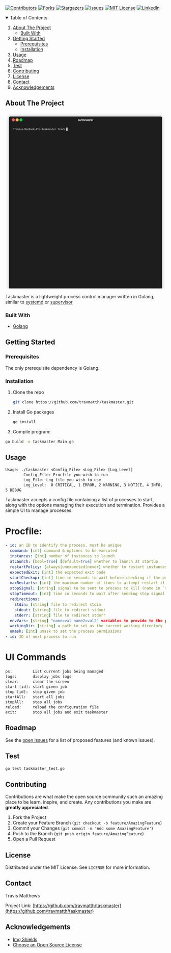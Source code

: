 [![Contributors][contributors-shield]][contributors-url]
[![Forks][forks-shield]][forks-url]
[![Stargazers][stars-shield]][stars-url]
[![Issues][issues-shield]][issues-url]
[![MIT License][license-shield]][license-url]
[![LinkedIn][linkedin-shield]][linkedin-url]



<!-- TABLE OF CONTENTS -->
<details open="open">
  <summary>Table of Contents</summary>
  <ol>
    <li>
      <a href="#about-the-project">About The Project</a>
      <ul>
        <li><a href="#built-with">Built With</a></li>
      </ul>
    </li>
    <li>
      <a href="#getting-started">Getting Started</a>
      <ul>
        <li><a href="#prerequisites">Prerequisites</a></li>
        <li><a href="#installation">Installation</a></li>
      </ul>
    </li>
    <li><a href="#usage">Usage</a></li>
    <li><a href="#roadmap">Roadmap</a></li>
    <li><a href="#test">Test</a></li>
    <li><a href="#contributing">Contributing</a></li>
    <li><a href="#license">License</a></li>
    <li><a href="#contact">Contact</a></li>
    <li><a href="#acknowledgements">Acknowledgements</a></li>
  </ol>
</details>



<!-- ABOUT THE PROJECT -->
## About The Project

![Product Name Screen Shot](screenshots/demo.gif)

Taskmaster is a lightweight process control manager written in Golang, similar to [systemd](https://www.freedesktop.org/wiki/Software/systemd/) or [supervisor](http://supervisord.org/)

### Built With

* [Golang](https://golang.org)



<!-- GETTING STARTED -->
## Getting Started

### Prerequisites

The only prerequisite dependency is Golang.

### Installation

1. Clone the repo
   ```sh
   git clone https://github.com/travmatth/taskmaster.git
   ```
2. Install Go packages
   ```sh
   go install
   ```
3. Compile program:
  ```sh
  go build -o taskmaster Main.go
  ```



<!-- USAGE EXAMPLES -->
## Usage

```
Usage: ./taskmaster <Config_File> <Log_File> [Log_Level]
        Config_File: Procfile you wish to run
        Log_File: Log file you wish to use
        Log_Level:  0 CRITICAL, 1 ERROR, 2 WARNING, 3 NOTICE, 4 INFO, 5 DEBUG
```

Taskmaster accepts a config file containing a list of processes to start, along with the options managing their execution and termination. Provides a simple UI to manage processes.

# Procfile:

```yml
- id: an ID to identify the process, must be unique
  command: [int] command & options to be executed
  instances: [int] number of instances to launch
  atLaunch: [bool=true] [default=true] whether to launch at startup
  restartPolicy: [always|unexpected|never] whether to restart instances always|never|unexpected exit
  expectedExit: [int] the expected exit code
  startCheckup: [int] time in seconds to wait before checking if the process started successfully
  maxRestarts: [int] the maximum number of times to attempt restart if failed
  stopSignal: [string] signal to be sent to process to kill (name in `man signal`)
  stopTimeout: [int] time in seconds to wait after sending stop signal before manually killing the process
  redirections:
    stdin: [string] file to redirect stdin
    stdout: [string] file to redirect stdout
    stderr: [string] file to redirect stderr
  envVars: [string] "name=val name2=val2" variables to provide to the process environment
  workingDir: [string] a path to set as the current working directory
  umask: [int] umask to set the process permissions
- id: ID of next process to run
```

# UI Commands

```
ps:         List current jobs being managed
logs:       display jobs logs
clear:      clear the screen
start [id]: start given job
stop [id]:  stop given job
startAll:   start all jobs
stopAll:    stop all jobs
reload:     reload the configuration file
exit:       stop all jobs and exit taskmaster
```



<!-- ROADMAP -->
## Roadmap

See the [open issues](https://github.com/travmatth/taskmaster/issues) for a list of proposed features (and known issues).



<!-- TEST -->
## Test

```sh
go test taskmaster_test.go
```

<!-- CONTRIBUTING -->
## Contributing

Contributions are what make the open source community such an amazing place to be learn, inspire, and create. Any contributions you make are **greatly appreciated**.

1. Fork the Project
2. Create your Feature Branch (`git checkout -b feature/AmazingFeature`)
3. Commit your Changes (`git commit -m 'Add some AmazingFeature'`)
4. Push to the Branch (`git push origin feature/AmazingFeature`)
5. Open a Pull Request



<!-- LICENSE -->
## License

Distributed under the MIT License. See `LICENSE` for more information.



<!-- CONTACT -->
## Contact

Travis Matthews

Project Link: [https://github.com/travmatth/taskmaster](https://github.com/travmatth/taskmaster)



<!-- ACKNOWLEDGEMENTS -->
## Acknowledgements
* [Img Shields](https://shields.io)
* [Choose an Open Source License](https://choosealicense.com)



<!-- MARKDOWN LINKS & IMAGES -->
<!-- https://www.markdownguide.org/basic-syntax/#reference-style-links -->
[contributors-shield]: https://img.shields.io/github/contributors/travmatth/taskmaster.svg?style=for-the-badge
[contributors-url]: https://github.com/travmatth/taskmaster/graphs/contributors
[forks-shield]: https://img.shields.io/github/forks/travmatth/taskmaster.svg?style=for-the-badge
[forks-url]: https://github.com/travmatth/taskmaster/network/members
[stars-shield]: https://img.shields.io/github/stars/travmatth/taskmaster.svg?style=for-the-badge
[stars-url]: https://github.com/travmatth/taskmaster/stargazers
[issues-shield]: https://img.shields.io/github/issues/travmatth/taskmaster.svg?style=for-the-badge
[issues-url]: https://github.com/travmatth/taskmaster/issues
[license-shield]: https://img.shields.io/github/license/travmatth/taskmaster.svg?style=for-the-badge
[license-url]: https://github.com/travmatth/taskmaster/blob/master/LICENSE.txt
[linkedin-shield]: https://img.shields.io/badge/-LinkedIn-black.svg?style=for-the-badge&logo=linkedin&colorB=555
[linkedin-url]: https://www.linkedin.com/in/travis-matthews-885228141/
